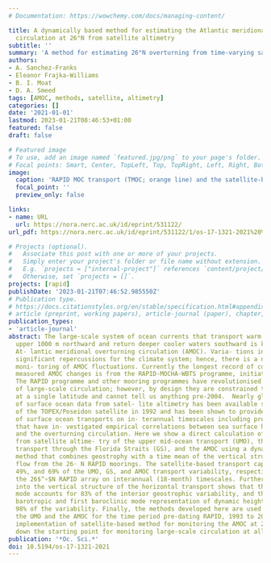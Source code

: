 ```yaml
---
# Documentation: https://wowchemy.com/docs/managing-content/

title: A dynamically based method for estimating the Atlantic meridional overturning
  circulation at 26°N from satellite altimetry
subtitle: ''
summary: 'A method for estimating 26°N overturning from time-varying satellite altimetry and time-averaged boundary profiles of dynamic height.'
authors:
- A. Sanchez-Franks
- Eleanor Frajka-Williams
- B. I. Moat
- D. A. Smeed
tags: [AMOC, methods, satellite, altimetry]
categories: []
date: '2021-01-01'
lastmod: 2023-01-21T08:46:53+01:00
featured: false
draft: false

# Featured image
# To use, add an image named `featured.jpg/png` to your page's folder.
# Focal points: Smart, Center, TopLeft, Top, TopRight, Left, Right, BottomLeft, Bottom, BottomRight.
image:
  caption: 'RAPID MOC transport (TMOC; orange line) and the satellite-based T ∗ transport estimates as per Eq. (19) (blue line).'
  focal_point: ''
  preview_only: false

links:
- name: URL
  url: https://nora.nerc.ac.uk/id/eprint/531122/
url_pdf: https://nora.nerc.ac.uk/id/eprint/531122/1/os-17-1321-2021%20%281%29.pdf

# Projects (optional).
#   Associate this post with one or more of your projects.
#   Simply enter your project's folder or file name without extension.
#   E.g. `projects = ["internal-project"]` references `content/project/deep-learning/index.md`.
#   Otherwise, set `projects = []`.
projects: [rapid]
publishDate: '2023-01-21T07:46:52.985550Z'
# Publication type.
# https://docs.citationstyles.org/en/stable/specification.html#appendix-iii-types
# article (preprint, working papers), article-journal (paper), chapter, dataset, document (catch all), motion_picture (video), post (post on online forum), post-weblog (post on blog), report (technical report, with container-title for chapter within larger report), software, thesis, citation-key (bibtex key) or citation-label (Ferr78, formatted as output label), doi, event-title (name of event), event-place (geographic location), keyword, language (e.g., en or de), license (copyright information), note (descriptive note), publisher, title, t
publication_types:
- 'article-journal'
abstract: The large-scale system of ocean currents that transport warm waters in the
  upper 1000 m northward and return deeper cooler waters southward is known as the
  At- lantic meridional overturning circulation (AMOC). Varia- tions in the AMOC have
  significant repercussions for the climate system; hence, there is a need for long-term
  moni- toring of AMOC fluctuations. Currently the longest record of continuous directly
  measured AMOC changes is from the RAPID-MOCHA-WBTS programme, initiated in 2004.
  The RAPID programme and other mooring programmes have revolutionised our understanding
  of large-scale circulation; however, by design they are constrained to measurements
  at a single latitude and cannot tell us anything pre-2004.  Nearly global coverage
  of surface ocean data from satel- lite altimetry has been available since the launch
  of the TOPEX/Poseidon satellite in 1992 and has been shown to provide reliable estimates
  of surface ocean transports on in- terannual timescales including previous studies
  that have in- vestigated empirical correlations between sea surface height variability
  and the overturning circulation. Here we show a direct calculation of ocean circulation
  from satellite altime- try of the upper mid-ocean transport (UMO), the Gulf Stream
  transport through the Florida Straits (GS), and the AMOC using a dynamically based
  method that combines geostrophy with a time mean of the vertical structure of the
  flow from the 26◦ N RAPID moorings. The satellite-based transport cap- tures 56%,
  49%, and 69% of the UMO, GS, and AMOC transport variability, respectively, from
  the 26$^∘$N RAPID array on interannual (18-month) timescales. Further investi- gation
  into the vertical structure of the horizontal transport shows that the first baroclinic
  mode accounts for 83% of the interior geostrophic variability, and the combined
  barotropic and first baroclinic mode representation of dynamic height accounts for
  98% of the variability. Finally, the methods developed here are used to reconstruct
  the UMO and the AMOC for the time period pre-dating RAPID, 1993 to 2003. The effective
  implementation of satellite-based method for monitoring the AMOC at 26$^∘$N lays
  down the starting point for monitoring large-scale circulation at all latitudes.
publication: '*Oc. Sci.*'
doi: 10.5194/os-17-1321-2021
---
```

